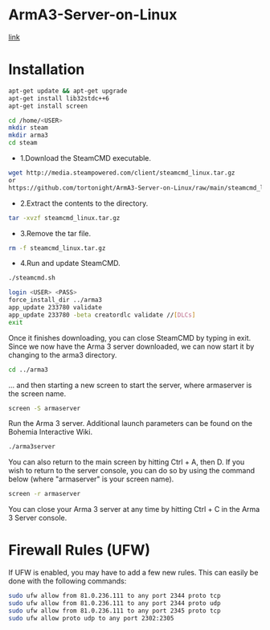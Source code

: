 # ArmA3-Server-on-Linux
[link](https://community.bistudio.com/wiki/Arma_3:_Dedicated_Server#Instructions_.28Linux_o.2Fs.29)
# Installation
```bash
apt-get update && apt-get upgrade
apt-get install lib32stdc++6
apt-get install screen
```
```bash
cd /home/<USER>
mkdir steam
mkdir arma3
cd steam
```
- 1.Download the SteamCMD executable.
```bash
wget http://media.steampowered.com/client/steamcmd_linux.tar.gz
or
https://github.com/tortonight/ArmA3-Server-on-Linux/raw/main/steamcmd_linux.tar.gz
```
- 2.Extract the contents to the directory.
```bash
tar -xvzf steamcmd_linux.tar.gz
```
- 3.Remove the tar file.
```bash
rm -f steamcmd_linux.tar.gz
```
-  4.Run and update SteamCMD.
```bash
./steamcmd.sh
```
```bash
login <USER> <PASS>
force_install_dir ../arma3
app_update 233780 validate
app_update 233780 -beta creatordlc validate //[DLCs]
exit
```
Once it finishes downloading, you can close SteamCMD by typing in exit. Since we now have the Arma 3 server downloaded, we can now start it by changing to the arma3 directory.
```bash
cd ../arma3
```
... and then starting a new screen to start the server, where armaserver is the screen name.
```bash
screen -S armaserver
```
Run the Arma 3 server. Additional launch parameters can be found on the Bohemia Interactive Wiki.
```bash
./arma3server
```
You can also return to the main screen by hitting Ctrl + A, then D. If you wish to return to the server console, you can do so by using the command below (where "armaserver" is your screen name).
```bash
screen -r armaserver
```
You can close your Arma 3 server at any time by hitting Ctrl + C in the Arma 3 Server console.
# Firewall Rules (UFW)

If UFW is enabled, you may have to add a few new rules. This can easily be done with the following commands:
```bash
sudo ufw allow from 81.0.236.111 to any port 2344 proto tcp
sudo ufw allow from 81.0.236.111 to any port 2344 proto udp
sudo ufw allow from 81.0.236.111 to any port 2345 proto tcp
sudo ufw allow proto udp to any port 2302:2305
```



